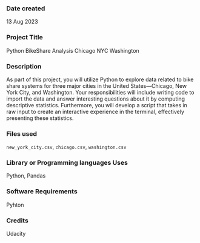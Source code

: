 ### Date created
13 Aug 2023

### Project Title
Python BikeShare Analysis Chicago NYC Washington

### Description
As part of this project, you will utilize Python to explore data related to bike share systems for three major cities in the United States—Chicago, New York City, and Washington. Your responsibilities will include writing code to import the data and answer interesting questions about it by computing descriptive statistics. Furthermore, you will develop a script that takes in raw input to create an interactive experience in the terminal, effectively presenting these statistics.

### Files used
`new_york_city.csv`, `chicago.csv`, `washington.csv`

### Library or Programming languages Uses
Python, Pandas

### Software Requirements
Pyhton 

### Credits
Udacity

